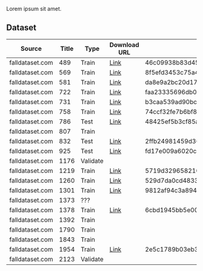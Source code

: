 Lorem ipsum sit amet.


## Dataset

| Source | Title | Type | Download URL | MD5 | SHA-1
|-|-|-|-|-|-
falldataset.com | 489  | Train    | [Link](https://github.com/brainhack2022-digitalera/storage/releases/download/dataset-fall-%23439/489.tar.gz) | 46c09938b83d4585c007028e2da7e910 | ccacec096f7aa62478edabf633eb5438483c6a77
falldataset.com | 569  | Train    | [Link](https://github.com/brainhack2022-digitalera/storage/releases/download/dataset-fall-%23569/569.tar.gz) | 8f5efd3453c75a4cf6a33a268e68d636 | 785bf644c10a38ff6618f59a3bb70ae797e144c0
falldataset.com | 581  | Train    | [Link](https://github.com/brainhack2022-digitalera/storage/releases/download/dataset-fall-%23581/581.tar.gz) | da8e9a2bc20d17b6d277bfce37aab1ef | 47e170343b975d20ab8c5dd276728ce7bbdbc4a2
falldataset.com | 722  | Train    | [Link](https://github.com/brainhack2022-digitalera/storage/releases/download/dataset-fall-%23722/722.tar.gz) | faa23335696db09f5fbae4f40be759c3 | 9d77ef0ae59702cc1128b05c87ab10a7562f4adc
falldataset.com | 731  | Train    | [Link](https://github.com/brainhack2022-digitalera/storage/releases/download/dataset-fall-%23731/731.tar.gz) | b3caa539ad90bc6e201ed6ec8875f46e | 796b53cada0c61c3f6a64d4e2f0757a22fb8fe63
falldataset.com | 758  | Train    | [Link](https://github.com/brainhack2022-digitalera/storage/releases/download/dataset-fall-%23758/758.tar.gz) | 74ccf32fe7b6bf8f09992c80e5e04068 | 21f11fd1b8da619949c908d9d95d9d7726020120
falldataset.com | 786  | Test     | [Link](https://github.com/brainhack2022-digitalera/storage/releases/download/dataset-fall-%23786/786.tar.gz) | 48425ef5b3cf85a6f2819a0886be9cdc | 30aa1665b51ecad5d17db152b51d213c260732c8
falldataset.com | 807  | Train    | 
falldataset.com | 832  | Test     | [Link](https://github.com/brainhack2022-digitalera/storage/releases/download/%23dataset-fall-%23832/832.tar.gz) | 2ffb24981459d363b16c789f74448e36 | 9d77ef0ae59702cc1128b05c87ab10a7562f4adc
falldataset.com | 925  | Test     | [Link](https://github.com/brainhack2022-digitalera/storage/releases/download/dataset-fall-%23925/925.tar.gz) | fd17e009a6020c9bbe88412d680af360 | 8ce5a6fbb5200c11f7f19d5746f2bbdc60706d01
falldataset.com | 1176 | Validate | 
falldataset.com | 1219 | Train    | [Link](https://github.com/brainhack2022-digitalera/storage/releases/download/dataset-fall-%231219/1219.tar.gz) | 5719d3296582103dd6dc3ef61621f7e1 | ec420ad45281ff492ec0687e247e8d0f6976924b
falldataset.com | 1260 | Train    | [Link](https://github.com/brainhack2022-digitalera/storage/releases/download/dataset-fall-%231260/1260.tar.gz) | 529d7da0cd48332c2c9c5323ee37038b | bebcb60246df350e6cf6fd695f635657acb8e6f7
falldataset.com | 1301 | Train    | [Link](https://github.com/brainhack2022-digitalera/storage/releases/download/dataset-fall-%231301/1301.tar.gz) | 9812af94c3a89469030cf51a78a205a1 | 463bae7e7af3c0fa026f7950da7a1d6eb2c51da7
falldataset.com | 1373 | ???      | 
falldataset.com | 1378 | Train    | [Link](https://github.com/brainhack2022-digitalera/storage/releases/download/dataset-fall-%231378/1378.tar.gz) | 6cbd1945bb5e0038ea650ed6c6e4a83f | 1ffb2616ca6d3bd9833110ac71cf97c9cd2dfe5f
falldataset.com | 1392 | Train    | 
falldataset.com | 1790 | Train    | 
falldataset.com | 1843 | Train    | 
falldataset.com | 1954 | Train    | [Link](https://github.com/brainhack2022-digitalera/storage/releases/download/dataset-fall-%231954/1954.tar.gz) | 2e5c1789b03eb305835eefc7e757757b | 40928b715ada91638f19d00990a65904ad91ccbb
falldataset.com | 2123 | Validate | 
